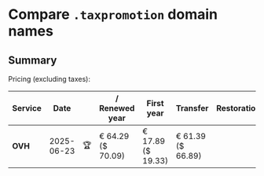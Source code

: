 # Compare `.taxpromotion` domain names

## Summary

Pricing (excluding taxes):

| Service | Date |  | / Renewed year | First year | Transfer | Restoration |
|--|--|--|--|--|--|--|
| **OVH** | 2025-06-23 | 🏆 | € 64.29<br>($ 70.09) | € 17.89<br>($ 19.33) | € 61.39<br>($ 66.89) |  |
